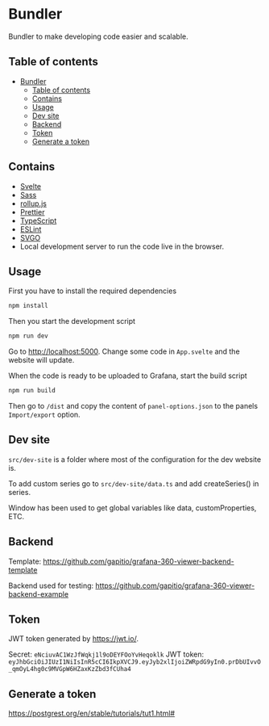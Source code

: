 # Bundler

Bundler to make developing code easier and scalable.

## Table of contents

- [Bundler](#bundler)
  - [Table of contents](#table-of-contents)
  - [Contains](#contains)
  - [Usage](#usage)
  - [Dev site](#dev-site)
  - [Backend](#backend)
  - [Token](#token)
  - [Generate a token](#generate-a-token)

## Contains

- [Svelte](https://svelte.dev/)
- [Sass](https://sass-lang.com/)
- [rollup.js](https://rollupjs.org/)
- [Prettier](https://prettier.io/)
- [TypeScript](https://www.typescriptlang.org/)
- [ESLint](https://eslint.org/)
- [SVGO](https://github.com/svg/svgo)
- Local development server to run the code live in the browser.

## Usage

First you have to install the required dependencies

```bash
npm install
```

Then you start the development script

```bash
npm run dev
```

Go to <http://localhost:5000>. Change some code in `App.svelte` and the website will update.

When the code is ready to be uploaded to Grafana, start the build script

```bash
npm run build
```

Then go to `/dist` and copy the content of `panel-options.json` to the panels `Import/export` option.

## Dev site

`src/dev-site` is a folder where most of the configuration for the dev website is.

To add custom series go to `src/dev-site/data.ts` and add createSeries() in series.

Window has been used to get global variables like data, customProperties, ETC.

## Backend

Template: <https://github.com/gapitio/grafana-360-viewer-backend-template>

Backend used for testing: <https://github.com/gapitio/grafana-360-viewer-backend-example>

## Token

JWT token generated by <https://jwt.io/>.

Secret: `eNciuvAC1WzJfWqkj1l9oDEYFOoYvHeqoklk`
JWT token: `eyJhbGciOiJIUzI1NiIsInR5cCI6IkpXVCJ9.eyJyb2xlIjoiZWRpdG9yIn0.prDbUIvvO_qmOyL4hg0c9MVGpW6HZaxKzZbd3fCUha4`

## Generate a token

<https://postgrest.org/en/stable/tutorials/tut1.html#>
